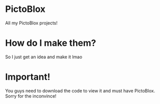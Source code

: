 # PictoBlox
All my PictoBlox projects!

# How do I make them?
So I just get an idea and make it lmao

# Important!
You guys need to download the code to view it and must have PictoBlox. Sorry for the inconvince!
